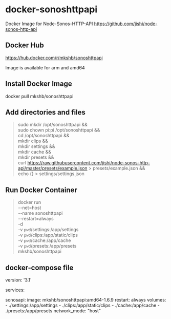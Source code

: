 # docker-sonoshttpapi
Docker Image for Node-Sonos-HTTP-API https://github.com/jishi/node-sonos-http-api

## Docker Hub
https://hub.docker.com/r/mkshb/sonoshttpapi

Image is available for arm and amd64

## Install Docker Image
docker pull mkshb/sonoshttpapi

## Add directories and files

> sudo mkdir /opt/sonoshttpapi && \
sudo chown pi:pi /opt/sonoshttpapi && \
cd /opt/sonoshttpapi && \
mkdir clips && \
mkdir settings && \
mkdir cache && \
mkdir presets && \
curl https://raw.githubusercontent.com/jishi/node-sonos-http-api/master/presets/example.json > presets/example.json && \
echo {} > settings/settings.json

## Run Docker Container
> docker run \
  --net=host \
  --name sonoshttpapi \
  --restart=always \
  -d \
  -v `pwd`/settings:/app/settings \
  -v `pwd`/clips:/app/static/clips \
  -v `pwd`/cache:/app/cache \
  -v `pwd`/presets:/app/presets \
  mkshb/sonoshttpapi

## docker-compose file
version: '3.1'

services:

  sonosapi:
    image: mkshb/sonoshttpapi:amd64-1.6.9
    restart: always
    volumes:
      - ./settings:/app/settings
      - ./clips:/app/static/clips
      - ./cache:/app/cache
      - ./presets:/app/presets
    network_mode: "host"
